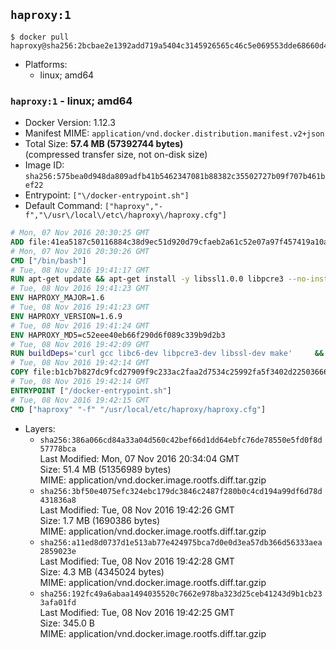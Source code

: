 ## `haproxy:1`

```console
$ docker pull haproxy@sha256:2bcbae2e1392add719a5404c3145926565c46c5e069553dde68660d423e814de
```

-	Platforms:
	-	linux; amd64

### `haproxy:1` - linux; amd64

-	Docker Version: 1.12.3
-	Manifest MIME: `application/vnd.docker.distribution.manifest.v2+json`
-	Total Size: **57.4 MB (57392744 bytes)**  
	(compressed transfer size, not on-disk size)
-	Image ID: `sha256:575bea0d948da809adfb41b5462347081b88382c35502727b09f707b461bef22`
-	Entrypoint: `["\/docker-entrypoint.sh"]`
-	Default Command: `["haproxy","-f","\/usr\/local\/etc\/haproxy\/haproxy.cfg"]`

```dockerfile
# Mon, 07 Nov 2016 20:30:25 GMT
ADD file:41ea5187c50116884c38d9ec51d920d79cfaeb2a61c52e07a97f457419a10a4f in / 
# Mon, 07 Nov 2016 20:30:26 GMT
CMD ["/bin/bash"]
# Tue, 08 Nov 2016 19:41:17 GMT
RUN apt-get update && apt-get install -y libssl1.0.0 libpcre3 --no-install-recommends && rm -rf /var/lib/apt/lists/*
# Tue, 08 Nov 2016 19:41:23 GMT
ENV HAPROXY_MAJOR=1.6
# Tue, 08 Nov 2016 19:41:23 GMT
ENV HAPROXY_VERSION=1.6.9
# Tue, 08 Nov 2016 19:41:24 GMT
ENV HAPROXY_MD5=c52eee40eb66f290d6f089c339b9d2b3
# Tue, 08 Nov 2016 19:42:09 GMT
RUN buildDeps='curl gcc libc6-dev libpcre3-dev libssl-dev make' 	&& set -x 	&& apt-get update && apt-get install -y $buildDeps --no-install-recommends && rm -rf /var/lib/apt/lists/* 	&& curl -SL "http://www.haproxy.org/download/${HAPROXY_MAJOR}/src/haproxy-${HAPROXY_VERSION}.tar.gz" -o haproxy.tar.gz 	&& echo "${HAPROXY_MD5}  haproxy.tar.gz" | md5sum -c 	&& mkdir -p /usr/src/haproxy 	&& tar -xzf haproxy.tar.gz -C /usr/src/haproxy --strip-components=1 	&& rm haproxy.tar.gz 	&& make -C /usr/src/haproxy 		TARGET=linux2628 		USE_PCRE=1 PCREDIR= 		USE_OPENSSL=1 		USE_ZLIB=1 		all 		install-bin 	&& mkdir -p /usr/local/etc/haproxy 	&& cp -R /usr/src/haproxy/examples/errorfiles /usr/local/etc/haproxy/errors 	&& rm -rf /usr/src/haproxy 	&& apt-get purge -y --auto-remove $buildDeps
# Tue, 08 Nov 2016 19:42:14 GMT
COPY file:b1cb7b827dc9fcd27909f9c233ac2faa2d7534c25992fa5f3402d22503666d6d in / 
# Tue, 08 Nov 2016 19:42:14 GMT
ENTRYPOINT ["/docker-entrypoint.sh"]
# Tue, 08 Nov 2016 19:42:15 GMT
CMD ["haproxy" "-f" "/usr/local/etc/haproxy/haproxy.cfg"]
```

-	Layers:
	-	`sha256:386a066cd84a33a04d560c42bef66d1dd64ebfc76de78550e5fd0f8d57778bca`  
		Last Modified: Mon, 07 Nov 2016 20:34:04 GMT  
		Size: 51.4 MB (51356989 bytes)  
		MIME: application/vnd.docker.image.rootfs.diff.tar.gzip
	-	`sha256:3bf50e4075efc324ebc179dc3846c2487f280b0c4cd194a99df6d78d431836a8`  
		Last Modified: Tue, 08 Nov 2016 19:42:26 GMT  
		Size: 1.7 MB (1690386 bytes)  
		MIME: application/vnd.docker.image.rootfs.diff.tar.gzip
	-	`sha256:a11ed8d0737d1e513ab77e424975bca7d0e0d3ea57db366d56333aea2859023e`  
		Last Modified: Tue, 08 Nov 2016 19:42:28 GMT  
		Size: 4.3 MB (4345024 bytes)  
		MIME: application/vnd.docker.image.rootfs.diff.tar.gzip
	-	`sha256:192fc49a6abaa1494035520c7662e978ba323d25ceb41243d9b1cb233afa01fd`  
		Last Modified: Tue, 08 Nov 2016 19:42:25 GMT  
		Size: 345.0 B  
		MIME: application/vnd.docker.image.rootfs.diff.tar.gzip
